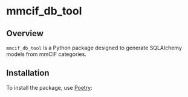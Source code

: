 # mmcif_db_tool

## Overview

`mmcif_db_tool` is a Python package designed to generate SQLAlchemy models from mmCIF categories.

## Installation

To install the package, use [Poetry](https://python-poetry.org/):

